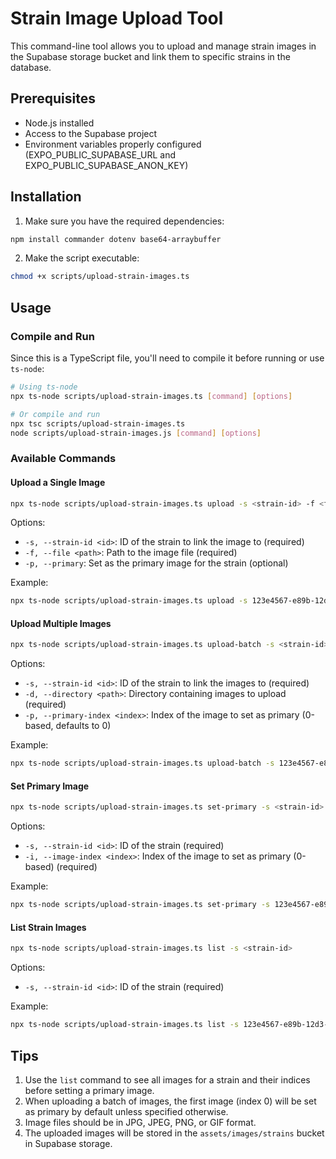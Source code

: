 # Strain Image Upload Tool

This command-line tool allows you to upload and manage strain images in the Supabase storage bucket and link them to specific strains in the database.

## Prerequisites

- Node.js installed
- Access to the Supabase project
- Environment variables properly configured (EXPO_PUBLIC_SUPABASE_URL and EXPO_PUBLIC_SUPABASE_ANON_KEY)

## Installation

1. Make sure you have the required dependencies:

```bash
npm install commander dotenv base64-arraybuffer
```

2. Make the script executable:

```bash
chmod +x scripts/upload-strain-images.ts
```

## Usage

### Compile and Run

Since this is a TypeScript file, you'll need to compile it before running or use `ts-node`:

```bash
# Using ts-node
npx ts-node scripts/upload-strain-images.ts [command] [options]

# Or compile and run
npx tsc scripts/upload-strain-images.ts
node scripts/upload-strain-images.js [command] [options]
```

### Available Commands

#### Upload a Single Image

```bash
npx ts-node scripts/upload-strain-images.ts upload -s <strain-id> -f <file-path> [-p]
```

Options:
- `-s, --strain-id <id>`: ID of the strain to link the image to (required)
- `-f, --file <path>`: Path to the image file (required)
- `-p, --primary`: Set as the primary image for the strain (optional)

Example:
```bash
npx ts-node scripts/upload-strain-images.ts upload -s 123e4567-e89b-12d3-a456-426614174000 -f ./images/blue_dream.jpg -p
```

#### Upload Multiple Images

```bash
npx ts-node scripts/upload-strain-images.ts upload-batch -s <strain-id> -d <directory-path> [-p <index>]
```

Options:
- `-s, --strain-id <id>`: ID of the strain to link the images to (required)
- `-d, --directory <path>`: Directory containing images to upload (required)
- `-p, --primary-index <index>`: Index of the image to set as primary (0-based, defaults to 0)

Example:
```bash
npx ts-node scripts/upload-strain-images.ts upload-batch -s 123e4567-e89b-12d3-a456-426614174000 -d ./strain_images/blue_dream -p 2
```

#### Set Primary Image

```bash
npx ts-node scripts/upload-strain-images.ts set-primary -s <strain-id> -i <image-index>
```

Options:
- `-s, --strain-id <id>`: ID of the strain (required)
- `-i, --image-index <index>`: Index of the image to set as primary (0-based) (required)

Example:
```bash
npx ts-node scripts/upload-strain-images.ts set-primary -s 123e4567-e89b-12d3-a456-426614174000 -i 1
```

#### List Strain Images

```bash
npx ts-node scripts/upload-strain-images.ts list -s <strain-id>
```

Options:
- `-s, --strain-id <id>`: ID of the strain (required)

Example:
```bash
npx ts-node scripts/upload-strain-images.ts list -s 123e4567-e89b-12d3-a456-426614174000
```

## Tips

1. Use the `list` command to see all images for a strain and their indices before setting a primary image.
2. When uploading a batch of images, the first image (index 0) will be set as primary by default unless specified otherwise.
3. Image files should be in JPG, JPEG, PNG, or GIF format.
4. The uploaded images will be stored in the `assets/images/strains` bucket in Supabase storage. 